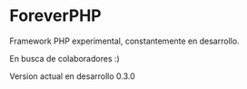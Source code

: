 ForeverPHP
==========

Framework PHP experimental, constantemente en desarrollo.

En busca de colaboradores :)

Version actual en desarrollo 0.3.0
